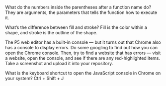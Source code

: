 What do the numbers inside the parentheses after a function name do?
They are arguments, the parameters that tells the function how to execute it.

What’s the difference between fill and stroke?
Fill is the color within a shape, and stroke is the outline of the shape.

The P5 web editor has a built-in console — but it turns out that Chrome also has a console to display errors. 
Do some googling to find out how you can open the Chrome console. 
Then, try to find a website that has errors — visit a website, open the console, and see if there are any red-highlighted items. 
Take a screenshot and upload it into your repository.


What is the keyboard shortcut to open the JavaScript console in Chrome on your system?
Ctrl + Shift + J
